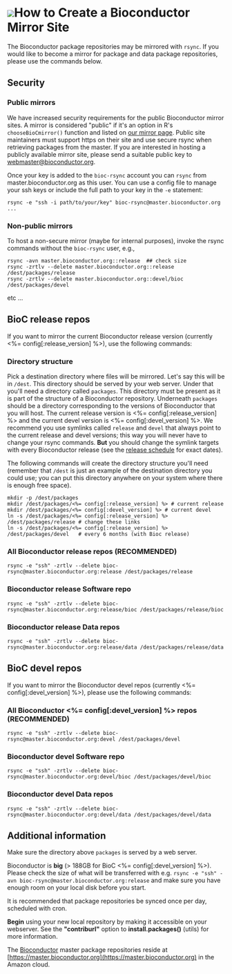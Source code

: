 # ![](/images/icons/magnifier.gif)How to Create a Bioconductor Mirror Site #

The Bioconductor package repositories may be mirrored with `rsync`.
If you would like to become a mirror for package and data package
repositories, please use the commands below.

## Security

### Public mirrors

We have increased security requirements for the public Bioconductor
mirror sites. A mirror is considered "public" if it's an option in R's
<code>chooseBioCmirror()</code> function and listed on [our mirror
page](/about/mirrors/). Public site maintainers must support https on their
site and use secure rsync when retrieving packages from the master. If you are
interested in hosting a publicly available mirror site, please send a suitable
public key to
[webmaster@bioconductor.org](mailto:webmaster@bioconductor.org).

Once your key is added to the `bioc-rsync` account you can `rsync` from
master.bioconductor.org as this user. You can use a config file to manage your
ssh keys or include the full path to your key in the `-e` statement:

    rsync -e "ssh -i path/to/your/key" bioc-rsync@master.bioconductor.org ...

### Non-public mirrors

To host a non-secure mirror (maybe for internal purposes), invoke 
the rsync commands without the `bioc-rsync` user, e.g.,

    rsync -avn master.bioconductor.org::release  ## check size
    rsync -zrtlv --delete master.bioconductor.org::release /dest/packages/release
    rsync -zrtlv --delete master.bioconductor.org::devel/bioc /dest/packages/devel
etc ...


## BioC release repos ##

If you want to mirror the current Bioconductor release version
(currently <%= config[:release_version] %>), use the following commands:


### Directory structure

Pick a destination directory where files will be mirrored. Let's say
this will be in `/dest`.  This directory should be served by your web
server.  Under that you'll need a directory called `packages`.  This
directory must be present as it is part of the structure of a
Bioconductor repository.  Underneath `packages` should be a directory
corresponding to the versions of Bioconductor that you will host. The
current release version is <%= config[:release_version] %> and the
current devel version is <%= config[:devel_version] %>. We recommend
you use symlinks called `release` and `devel` that always point to the
current release and devel versions; this way you will never have to
change your rsync commands. __But__ you should change the symlink
targets with every Bioconductor release (see the
[release schedule](/developers/release-schedule/) for exact dates).

The following
commands will create the directory structure you'll need (remember
that `/dest` is just an example of the destination directory
you could use; you can put this directory anywhere on your system
where there is enough free space). 

    mkdir -p /dest/packages
    mkdir /dest/packages/<%= config[:release_version] %> # current release
    mkdir /dest/packages/<%= config[:devel_version] %> # current devel
    ln -s /dest/packages/<%= config[:release_version] %> /dest/packages/release # change these links
    ln -s /dest/packages/<%= config[:release_version] %> /dest/packages/devel   # every 6 months (with Bioc release)

### All Bioconductor release repos (RECOMMENDED) ###

    rsync -e "ssh" -zrtlv --delete bioc-rsync@master.bioconductor.org:release /dest/packages/release

### Bioconductor release Software repo ###

    rsync -e "ssh" -zrtlv --delete bioc-rsync@master.bioconductor.org:release/bioc /dest/packages/release/bioc

### Bioconductor release Data repos ###

    rsync -e "ssh" -zrtlv --delete bioc-rsync@master.bioconductor.org:release/data /dest/packages/release/data

## BioC devel repos ##

If you want to mirror the Bioconductor 
devel repos (currently <%= config[:devel_version] %>),
please use the following commands:

### All Bioconductor <%= config[:devel_version] %> repos (RECOMMENDED) ###

    rsync -e "ssh" -zrtlv --delete bioc-rsync@master.bioconductor.org:devel /dest/packages/devel

### Bioconductor devel Software repo ###

    rsync -e "ssh" -zrtlv --delete bioc-rsync@master.bioconductor.org:devel/bioc /dest/packages/devel/bioc

### Bioconductor devel Data repos ###

    rsync -e "ssh" -zrtlv --delete bioc-rsync@master.bioconductor.org:devel/data /dest/packages/devel/data

## Additional information ##

Make sure the directory above `packages` is served by a web server. 

Bioconductor is **big** (> 188GB for BioC <%= config[:devel_version] %>).
Please check the size of what will be transferred with e.g. `rsync -e "ssh"
-avn bioc-rsync@master.bioconductor.org:release` and make sure you have enough
room on your local disk before you start.

It is recommended that package repositories be synced once per day, scheduled
with cron.

**Begin** using your new local repository by making it accessible on your
webserver. See the **"contriburl"** option to **install.packages()** (utils)
for more information.

The [Bioconductor](/) master package repositories reside at
[https://master.bioconductor.org](https://master.bioconductor.org) in the
Amazon cloud.
